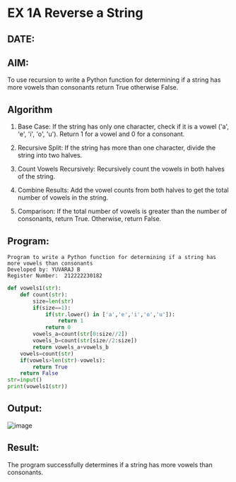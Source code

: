 # EX 1A Reverse a String
## DATE:
## AIM:
To use recursion to write a Python function for determining if a string has more vowels than consonants return True otherwise False.

## Algorithm
1. Base Case: If the string has only one character, check if it is a vowel ('a', 'e', 'i', 'o', 'u'). Return 1 for a vowel and 0 for a consonant.

2. Recursive Split: If the string has more than one character, divide the string into two halves.

3. Count Vowels Recursively: Recursively count the vowels in both halves of the string.

4. Combine Results: Add the vowel counts from both halves to get the total number of vowels in the string.

5. Comparison: If the total number of vowels is greater than the number of consonants, return True. Otherwise, return False. 

## Program:
```
Program to write a Python function for determining if a string has more vowels than consonants 
Developed by: YUVARAJ B
Register Number:  212222230182
```
```PYTHON
def vowels1(str):
    def count(str):
        size=len(str)
        if(size==1):
            if(str.lower() in ['a','e','i','o','u']):
                return 1
            return 0
        vowels_a=count(str[0:size//2])
        vowels_b=count(str[size//2:size])
        return vowels_a+vowels_b
    vowels=count(str)
    if(vowels>len(str)-vowels):
        return True
    return False
str=input()
print(vowels1(str))
```

## Output:
![image](https://github.com/user-attachments/assets/e8d33784-fb9f-44ef-96a9-e8d90aff55e6)

## Result:
The program successfully determines if a string has more vowels than consonants.
